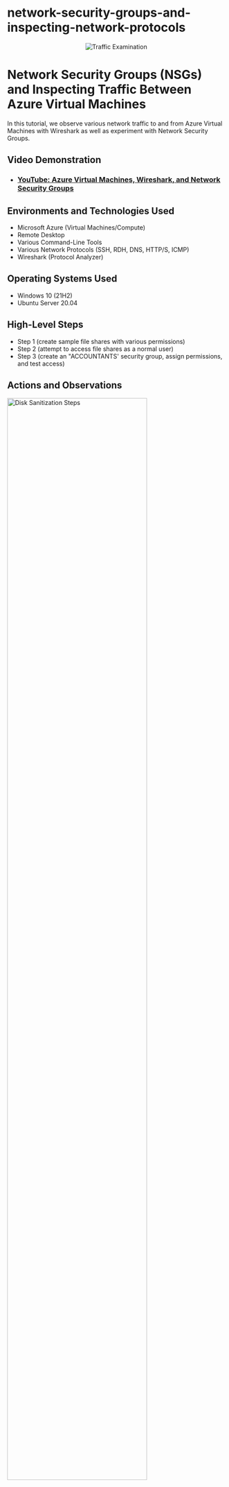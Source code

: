 # network-security-groups-and-inspecting-network-protocols
<p align="center">
<img src="https://i.imgur.com/Ua7udoS.png" alt="Traffic Examination"/>
</p>

<h1>Network Security Groups (NSGs) and Inspecting Traffic Between Azure Virtual Machines</h1>
In this tutorial, we observe various network traffic to and from Azure Virtual Machines with Wireshark as well as experiment with Network Security Groups. <br />


<h2>Video Demonstration</h2>

- ### [YouTube: Azure Virtual Machines, Wireshark, and Network Security Groups](https://www.youtube.com)

<h2>Environments and Technologies Used</h2>

- Microsoft Azure (Virtual Machines/Compute)
- Remote Desktop
- Various Command-Line Tools
- Various Network Protocols (SSH, RDH, DNS, HTTP/S, ICMP)
- Wireshark (Protocol Analyzer)

<h2>Operating Systems Used </h2>

- Windows 10 (21H2)
- Ubuntu Server 20.04

<h2>High-Level Steps</h2>

- Step 1 (create sample file shares with various permissions)
- Step 2 (attempt to access file shares as a normal user)
- Step 3 (create an "ACCOUNTANTS' security group, assign permissions, and test access)

<h2>Actions and Observations</h2>

<p>
<img src="https://i.imgur.com/FD99KCh.png" height="80%" width="80%" alt="Disk Sanitization Steps"/>
</p>
<p>
- Above is an example of logging into DC-1 domain admin accountant(mydomain.com\jane_admin)
</p>
<br />

<p>
<img src="https://i.imgur.com/x0OHUYE.png" height="80%" width="80%" alt="Disk Sanitization Steps"/>
</p>
<p>
Above is an example of logging into Client-1 as a normal user(mydomain\abcuser)
</p>
<br />

<p>
<img src="https://i.imgur.com/AQ37KMD.png" height="80%" width="80%" alt="Disk Sanitization Steps"/>
</p>
<p>
Above is an example of 4 folders read-access, write-access, no-access, accounts 
</p>
<br />

<p>
<img src="https://i.imgur.com/4dY1dq8.png" height="80%" width="80%" alt="Disk Sanitization Steps"/>
</p>
<p>
Above is an example of a read-access group with the domain permissions to read
</p>
<br />

<p>
<img src="https://i.imgur.com/iqEL1BR.png" height="80%" width="80%" alt="Disk Sanitization Steps"/>
</p>
<p>
Above is an example of a write-access group with the domain permissions to read\write
</p>
<br />


<p>
<img src="https://i.imgur.com/cLjPaVX.png" height="80%" width="80%" alt="Disk Sanitization Steps"/>
</p>
<p>
Above is an example of a no-access group domain admins permissions read\write
</p>
<br />

